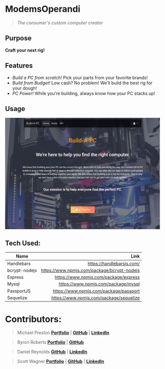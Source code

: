 # ModemsOperandi
> *The consumer's custom computer creator*

## Purpose
  **Craft your next rig!**
  
## Features
  - *Build a PC from scratch!*  Pick your parts from your favorite brands!
  - *Build from Budget!*  Low cash? No problem! We'll build the best rig for your dough!
  - *PC Power!*  While you're building, always know how your PC stacks up!
 
## Usage

![Selecting a Build](https://github.com/ScottW1731/ModemsOperandi/blob/master/screenshots/ModemsOperandi-BasicBuild.gif)

## Tech Used: 

| Name | Link |
| ----- | -----:|
| Handlebars | https://handlebarsjs.com/ |
| bcrypt-nodejs | https://www.npmjs.com/package/bcrypt-nodejs |
| Express | https://www.npmjs.com/package/express |
| Mysql | https://www.npmjs.com/package/mysql |
| PassportJS | https://www.npmjs.com/package/passport |
| Sequelize | https://www.npmjs.com/package/sequelize |

# Contributors:

> Michael Preston [**Portfolio**](http://mikepreston17.github.io/) | [**GitHub**](https://github.com/mikepreston17) | [**LinkedIn**](https://www.linkedin.com/in/michael-n-preston/)

> Byron Roberts [**Portfolio**](https://byronproberts.github.io/) | [**GitHub**](https://github.com/ByronPRoberts)

> Daniel Reynolds [**GitHub**](https://github.com/kirplink) | [**LinkedIn**](https://www.linkedin.com/in/daniel-s-reynolds/)

> Scott Wagner [**Portfolio**](https://scottw1731.github.io/) | [**GitHub**](https://github.com/ScottW1731) | [**LinkedIn**](https://www.linkedin.com/in/scott-wagner-ab9035aa/)


